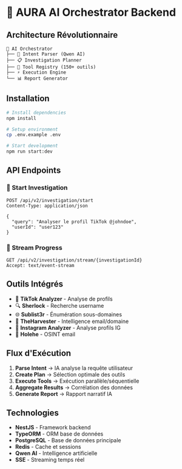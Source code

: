 # 🚀 AURA AI Orchestrator Backend

## Architecture Révolutionnaire

```
🧠 AI Orchestrator
├── 🎯 Intent Parser (Qwen AI)
├── 📋 Investigation Planner
├── 🔧 Tool Registry (150+ outils)
├── ⚡ Execution Engine
└── 📊 Report Generator
```

## Installation

```bash
# Install dependencies
npm install

# Setup environment
cp .env.example .env

# Start development
npm run start:dev
```

## API Endpoints

### 🚀 Start Investigation
```http
POST /api/v2/investigation/start
Content-Type: application/json

{
  "query": "Analyser le profil TikTok @johndoe",
  "userId": "user123"
}
```

### 📡 Stream Progress
```http
GET /api/v2/investigation/stream/{investigationId}
Accept: text/event-stream
```

## Outils Intégrés

- 🎵 **TikTok Analyzer** - Analyse de profils
- 🔍 **Sherlock** - Recherche username
- 🌐 **Sublist3r** - Énumération sous-domaines
- 📧 **TheHarvester** - Intelligence email/domaine
- 📸 **Instagram Analyzer** - Analyse profils IG
- 🔐 **Holehe** - OSINT email

## Flux d'Exécution

1. **Parse Intent** → IA analyse la requête utilisateur
2. **Create Plan** → Sélection optimale des outils
3. **Execute Tools** → Exécution parallèle/séquentielle
4. **Aggregate Results** → Corrélation des données
5. **Generate Report** → Rapport narratif IA

## Technologies

- **NestJS** - Framework backend
- **TypeORM** - ORM base de données
- **PostgreSQL** - Base de données principale
- **Redis** - Cache et sessions
- **Qwen AI** - Intelligence artificielle
- **SSE** - Streaming temps réel